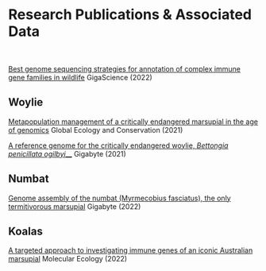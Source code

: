 # **Research Publications & Associated Data**

<br>

[Best genome sequencing strategies for annotation of complex immune gene families in wildlife](./publications/Peel_et_al_2022a.md) GigaScience (2022)

## Woylie
[Metapopulation management of a critically endangered marsupial in the age of genomics](./publications/Farquharson_et_al_2021.md) Global Ecology and Conservation (2021)

[A reference genome for the critically endangered woylie, _Bettongia penicillata ogilbyi___](./publications/Peel_et_al_2021.md) Gigabyte (2021)

## Numbat
[Genome assembly of the numbat (Myrmecobius fasciatus), the only termitivorous marsupial](./publications/Peel_et_al_2022b.md) Gigabyte (2022)

## Koalas
[A targeted approach to investigating immune genes of an iconic Australian marsupial](./publications/Silver_et_al_2022.md) Molecular Ecology (2022)

